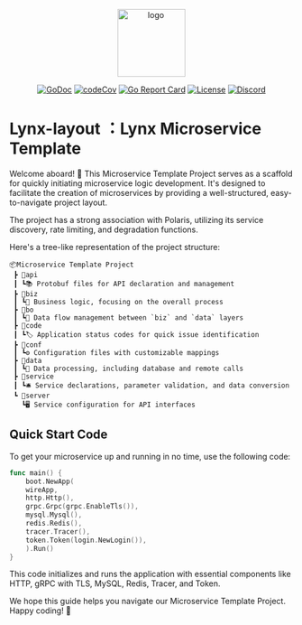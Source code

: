 <p align="center"><a href="https://go-lynx.cn/" target="_blank"><img width="120" src="https://avatars.githubusercontent.com/u/150900434?s=250&u=8f8e9a5d1fab6f321b4aa350283197fc1d100efa&v=4" alt="logo"></a></p>

<p align="center">
<a href="https://pkg.go.dev/github.com/go-lynx/lynx"><img src="https://pkg.go.dev/badge/github.com/go-lynx/lynx/v2" alt="GoDoc"></a>
<a href="https://codecov.io/gh/go-lynx/lynx"><img src="https://codecov.io/gh/go-lynx/lynx/master/graph/badge.svg" alt="codeCov"></a>
<a href="https://goreportcard.com/report/github.com/go-lynx/lynx"><img src="https://goreportcard.com/badge/github.com/go-lynx/lynx" alt="Go Report Card"></a>
<a href="https://github.com/go-lynx/lynx/blob/main/LICENSE"><img src="https://img.shields.io/github/license/go-lynx/lynx" alt="License"></a>
<a href="https://discord.gg/2vq2Zsqq"><img src="https://img.shields.io/discord/1174545542689337497?label=chat&logo=discord" alt="Discord"></a>
</p>


# Lynx-layout ：Lynx Microservice Template 

Welcome aboard! 🎉 This Microservice Template Project serves as a scaffold for quickly initiating microservice logic development. It's designed to facilitate the creation of microservices by providing a well-structured, easy-to-navigate project layout.

The project has a strong association with Polaris, utilizing its service discovery, rate limiting, and degradation functions.

Here's a tree-like representation of the project structure:

```
📦Microservice Template Project
 ┣ 📂api
 ┃ ┗📚 Protobuf files for API declaration and management
 ┣ 📂biz
 ┃ ┗🏢 Business logic, focusing on the overall process
 ┣ 📂bo
 ┃ ┗🔄 Data flow management between `biz` and `data` layers
 ┣ 📂code
 ┃ ┗🏷 Application status codes for quick issue identification
 ┣ 📂conf
 ┃ ┗⚙️ Configuration files with customizable mappings
 ┣ 📂data
 ┃ ┗💽 Data processing, including database and remote calls
 ┣ 📂service
 ┃ ┗🛎️ Service declarations, parameter validation, and data conversion
 ┗ 📂server
   ┗🖥️ Service configuration for API interfaces
```

## Quick Start Code

To get your microservice up and running in no time, use the following code:

```go
func main() {
    boot.NewApp(
    wireApp,
    http.Http(),
    grpc.Grpc(grpc.EnableTls()),
    mysql.Mysql(),
    redis.Redis(),
    tracer.Tracer(),
    token.Token(login.NewLogin()),
    ).Run()
}
```

This code initializes and runs the application with essential components like HTTP, gRPC with TLS, MySQL, Redis, Tracer, and Token.

We hope this guide helps you navigate our Microservice Template Project. Happy coding! 🎉